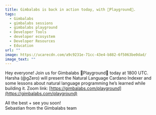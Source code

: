 ```yaml
---
title: Gimbalabs is back in action today, with 🎢Playground🎡.
tags:
  - Gimbalabs
  - gimbalabs sessions
  - gimbalabs playground
  - Developer Tools
  - developer ecosystem
  - Developer Resources
  - Education
url: ""
image: https://ucarecdn.com/a9c9231e-71cc-43e4-b882-6f5063be0dad/
image_text: ""
---
```


Hey everyone! Join us for Gimbalabs 🎢Playground🎡 today at 1800 UTC. Harsha (@gZero) will present the Natural Language Cardano Indexer and some lessons about natural language programming he’s learned while building it. Zoom link: [https://gimbalabs.com/playground](https://gimbalabs.com/playground)

All the best + see you soon!  
Sebastian from the Gimbalabs team

